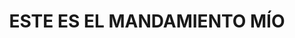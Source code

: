 ---
capo: 0
id: 72
lang: es-es
step: pre
subtitle: ''
tags:
- pas
- pen
title: ESTE ES EL MANDAMIENTO MÍO
---